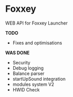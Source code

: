 # Foxxey
WEB API for Foxxey Launcher

__TODO__
 - Fixes and optimisations

__WAS DONE__
 - Security
 - Debug logging
 - Balance parser
 - startUpSound integration
 - modules system V2
 - HWID Check
